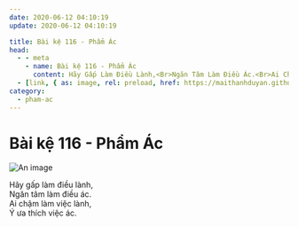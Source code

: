```yaml
---
date: 2020-06-12 04:10:19
update: 2020-06-12 04:10:19

title: Bài kệ 116 - Phẩm Ác
head:
  - - meta
    - name: Bài kệ 116 - Phẩm Ác
      content: Hãy Gấp Làm Điều Lành,<Br>Ngăn Tâm Làm Điều Ác.<Br>Ai Chậm Làm Việc Lành,<Br>Ý Ưa Thích Việc Ác.<Br>
  - [link, { as: image, rel: preload, href: https://maithanhduyan.github.io/kinh-phap-cu/img/pham-ac/pham-ac-116.jpg }]
category:
  - pham-ac
---
```


# Bài kệ 116 - Phẩm Ác

![An image](/img/pham-ac/pham-ac-116.jpg)

Hãy gấp làm điều lành,<br>Ngăn tâm làm điều ác.<br>Ai chậm làm việc lành,<br>Ý ưa thích việc ác.<br>
